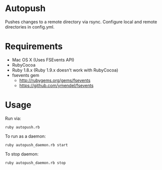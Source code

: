 # Autopush

Pushes changes to a remote directory via rsync. Configure local and remote
directories in config.yml.


# Requirements

 - Mac OS X (Uses FSEvents API)
 - RubyCocoa
 - Ruby 1.8.x (Ruby 1.9.x doesn't work with RubyCocoa)
 - fsevents gem
   - http://rubygems.org/gems/fsevents
   - https://github.com/ymendel/fsevents


# Usage

Run via:

    ruby autopush.rb

To run as a daemon:

    ruby autopush_daemon.rb start

To stop daemon:

    ruby autopush_daemon.rb stop

